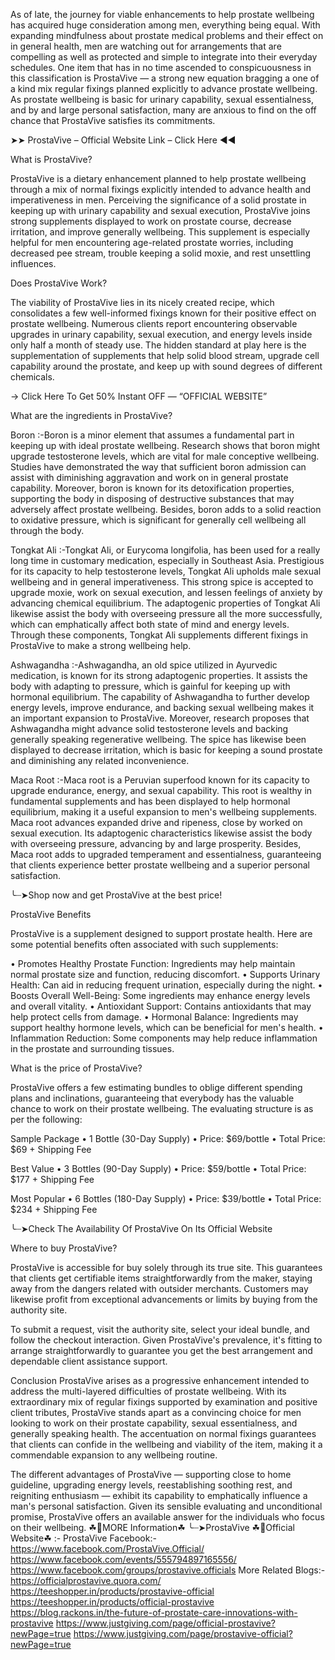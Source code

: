 As of late, the journey for viable enhancements to help prostate wellbeing has acquired huge consideration among men, everything being equal. With expanding mindfulness about prostate medical problems and their effect on in general health, men are watching out for arrangements that are compelling as well as protected and simple to integrate into their everyday schedules. One item that has in no time ascended to conspicuousness in this classification is ProstaVive — a strong new equation bragging a one of a kind mix regular fixings planned explicitly to advance prostate wellbeing. As prostate wellbeing is basic for urinary capability, sexual essentialness, and by and large personal satisfaction, many are anxious to find on the off chance that ProstaVive satisfies its commitments.

➤➤ ProstaVive – Official Website Link – Click Here ◀◀

What is ProstaVive?

ProstaVive is a dietary enhancement planned to help prostate wellbeing through a mix of normal fixings explicitly intended to advance health and imperativeness in men. Perceiving the significance of a solid prostate in keeping up with urinary capability and sexual execution, ProstaVive joins strong supplements displayed to work on prostate course, decrease irritation, and improve generally wellbeing. This supplement is especially helpful for men encountering age-related prostate worries, including decreased pee stream, trouble keeping a solid moxie, and rest unsettling influences.

Does ProstaVive Work?

The viability of ProstaVive lies in its nicely created recipe, which consolidates a few well-informed fixings known for their positive effect on prostate wellbeing. Numerous clients report encountering observable upgrades in urinary capability, sexual execution, and energy levels inside only half a month of steady use. The hidden standard at play here is the supplementation of supplements that help solid blood stream, upgrade cell capability around the prostate, and keep up with sound degrees of different chemicals.

→ Click Here To Get 50% Instant OFF — “OFFICIAL WEBSITE”

What are the ingredients in ProstaVive?

Boron :-Boron is a minor element that assumes a fundamental part in keeping up with ideal prostate wellbeing. Research shows that boron might upgrade testosterone levels, which are vital for male conceptive wellbeing. Studies have demonstrated the way that sufficient boron admission can assist with diminishing aggravation and work on in general prostate capability. Moreover, boron is known for its detoxification properties, supporting the body in disposing of destructive substances that may adversely affect prostate wellbeing. Besides, boron adds to a solid reaction to oxidative pressure, which is significant for generally cell wellbeing all through the body.

Tongkat Ali :-Tongkat Ali, or Eurycoma longifolia, has been used for a really long time in customary medication, especially in Southeast Asia. Prestigious for its capacity to help testosterone levels, Tongkat Ali upholds male sexual wellbeing and in general imperativeness. This strong spice is accepted to upgrade moxie, work on sexual execution, and lessen feelings of anxiety by advancing chemical equilibrium. The adaptogenic properties of Tongkat Ali likewise assist the body with overseeing pressure all the more successfully, which can emphatically affect both state of mind and energy levels. Through these components, Tongkat Ali supplements different fixings in ProstaVive to make a strong wellbeing help.

Ashwagandha :-Ashwagandha, an old spice utilized in Ayurvedic medication, is known for its strong adaptogenic properties. It assists the body with adapting to pressure, which is gainful for keeping up with hormonal equilibrium. The capability of Ashwagandha to further develop energy levels, improve endurance, and backing sexual wellbeing makes it an important expansion to ProstaVive. Moreover, research proposes that Ashwagandha might advance solid testosterone levels and backing generally speaking regenerative wellbeing. The spice has likewise been displayed to decrease irritation, which is basic for keeping a sound prostate and diminishing any related inconvenience.

Maca Root :-Maca root is a Peruvian superfood known for its capacity to upgrade endurance, energy, and sexual capability. This root is wealthy in fundamental supplements and has been displayed to help hormonal equilibrium, making it a useful expansion to men's wellbeing supplements. Maca root advances expanded drive and ripeness, close by worked on sexual execution. Its adaptogenic characteristics likewise assist the body with overseeing pressure, advancing by and large prosperity. Besides, Maca root adds to upgraded temperament and essentialness, guaranteeing that clients experience better prostate wellbeing and a superior personal satisfaction.

╰┈➤Shop now and get ProstaVive at the best price!

ProstaVive Benefits

ProstaVive is a supplement designed to support prostate health. Here are some potential benefits often associated with such supplements:

•	Promotes Healthy Prostate Function: Ingredients may help maintain normal prostate size and function, reducing discomfort.
•	Supports Urinary Health: Can aid in reducing frequent urination, especially during the night.
•	Boosts Overall Well-Being: Some ingredients may enhance energy levels and overall vitality.
•	Antioxidant Support: Contains antioxidants that may help protect cells from damage.
•	Hormonal Balance: Ingredients may support healthy hormone levels, which can be beneficial for men's health.
•	Inflammation Reduction: Some components may help reduce inflammation in the prostate and surrounding tissues.


What is the price of ProstaVive?

ProstaVive offers a few estimating bundles to oblige different spending plans and inclinations, guaranteeing that everybody has the valuable chance to work on their prostate wellbeing. The evaluating structure is as per the following:

Sample Package
•	1 Bottle (30-Day Supply)
•	Price: $69/bottle
•	Total Price: $69 + Shipping Fee

Best Value
•	3 Bottles (90-Day Supply)
•	Price: $59/bottle
•	Total Price: $177 + Shipping Fee

Most Popular
•	6 Bottles (180-Day Supply)
•	Price: $39/bottle
•	Total Price: $234 + Shipping Fee

╰┈➤Check The Availability Of ProstaVive On Its Official Website

Where to buy ProstaVive?

ProstaVive is accessible for buy solely through its true site. This guarantees that clients get certifiable items straightforwardly from the maker, staying away from the dangers related with outsider merchants. Customers may likewise profit from exceptional advancements or limits by buying from the authority site.

To submit a request, visit the authority site, select your ideal bundle, and follow the checkout interaction. Given ProstaVive's prevalence, it's fitting to arrange straightforwardly to guarantee you get the best arrangement and dependable client assistance support.


Conclusion
ProstaVive arises as a progressive enhancement intended to address the multi-layered difficulties of prostate wellbeing. With its extraordinary mix of regular fixings supported by examination and positive client tributes, ProstaVive stands apart as a convincing choice for men looking to work on their prostate capability, sexual essentialness, and generally speaking health. The accentuation on normal fixings guarantees that clients can confide in the wellbeing and viability of the item, making it a commendable expansion to any wellbeing routine.

The different advantages of ProstaVive — supporting close to home guideline, upgrading energy levels, reestablishing soothing rest, and reigniting enthusiasm — exhibit its capability to emphatically influence a man's personal satisfaction. Given its sensible evaluating and unconditional promise, ProstaVive offers an available answer for the individuals who focus on their wellbeing.
☘📣MORE Information☘ ╰┈➤ProstaVive
☘📣Official Website☘ :-  ProstaVive
Facebook:- https://www.facebook.com/ProstaVive.Official/
https://www.facebook.com/events/555794897165556/
https://www.facebook.com/groups/prostavive.officials
More Related Blogs:-
https://officialprostavive.quora.com/
https://teeshopper.in/products/prostavive-official
https://teeshopper.in/products/official-prostavive
https://blog.rackons.in/the-future-of-prostate-care-innovations-with-prostavive
https://www.justgiving.com/page/official-prostavive?newPage=true
https://www.justgiving.com/page/prostavive-official?newPage=true

